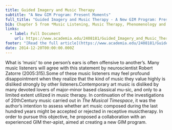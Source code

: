 ```yaml
---
title: Guided Imagery and Music Therapy
subtitle: "A New GIM Program: Present Moments"
full_title: "Guided Imagery and Music Therapy - A New GIM Program: Present Moments"
bib: Chapter 5 from *Music Listening, Music Therapy, Phenomenology and Neuroscience*, PhD Thesis, Aalborg University 2012
links: 
  - label: Full Document
    url: https://www.academia.edu/2408181/Guided_Imagery_and_Music_Therapy_-_A_New_GIM_Program_Present_Moments
footer: "[Read the full article](https://www.academia.edu/2408181/Guided_Imagery_and_Music_Therapy_-_A_New_GIM_Program_Present_Moments)"
date: 2014-12-20T00:00:00.000Z
---
```


What is ‘music’ to one person’s ears is often offensive to another’s.
Many music listeners will agree with this statement by neuroscientist Robert Zatorre (2005:315).Some of these music listeners may feel profound disappointment when they realize that the kind of music they value highly is disliked strongly by other listeners.Contemporary art music is disliked by many devoted lovers of major-minor based classical mu-sic, and only to a limited extent utilized in music therapy. In continuation of the investigations of 20thCentury music carried out in *The Musical Timespace*, it was the author’s intention to assess whether art music composed during the last hundred years might be accepted or rejected in receptive musictherapy. In order to pursue this objective, he proposed a collaboration with an experienced GIM ther-apist, aimed at creating a new GIM program.

